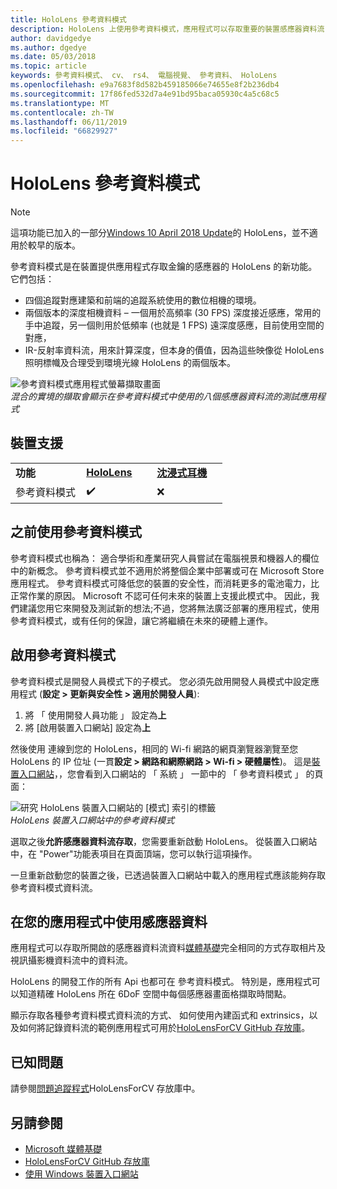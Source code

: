 ```yaml
---
title: HoloLens 參考資料模式
description: HoloLens 上使用參考資料模式，應用程式可以存取重要的裝置感應器資料流 （深度、 追蹤、 環境和 IR 反射率）。
author: davidgedye
ms.author: dgedye
ms.date: 05/03/2018
ms.topic: article
keywords: 參考資料模式、 cv、 rs4、 電腦視覺、 參考資料、 HoloLens
ms.openlocfilehash: e9a7683f8d582b459185066e74655e8f2b236db4
ms.sourcegitcommit: 17f86fed532d7a4e91bd95baca05930c4a5c68c5
ms.translationtype: MT
ms.contentlocale: zh-TW
ms.lasthandoff: 06/11/2019
ms.locfileid: "66829927"
---
```

# <a name="hololens-research-mode"></a>HoloLens 參考資料模式

> [!NOTE]
> 這項功能已加入的一部分[Windows 10 April 2018 Update](release-notes-april-2018.md)的 HoloLens，並不適用於較早的版本。

參考資料模式是在裝置提供應用程式存取金鑰的感應器的 HoloLens 的新功能。 它們包括：
- 四個追蹤對應建築和前端的追蹤系統使用的數位相機的環境。
- 兩個版本的深度相機資料 – 一個用於高頻率 (30 FPS) 深度接近感應，常用的手中追蹤，另一個則用於低頻率 (也就是 1 FPS) 遠深度感應，目前使用空間的對應，
- IR-反射率資料流，用來計算深度，但本身的價值，因為這些映像從 HoloLens 照明標幟及合理受到環境光線 HoloLens 的兩個版本。

![參考資料模式應用程式螢幕擷取畫面](images/sensor-stream-viewer.jpg)<br>
*混合的實境的擷取會顯示在參考資料模式中使用的八個感應器資料流的測試應用程式*

## <a name="device-support"></a>裝置支援

<table>
    <colgroup>
    <col width="33%" />
    <col width="33%" />
    <col width="33%" />
    </colgroup>
    <tr>
        <td><strong>功能</strong></td>
        <td><a href="hololens-hardware-details.md"><strong>HoloLens</strong></a></td>
        <td><a href="immersive-headset-hardware-details.md"><strong>沈浸式耳機</strong></a></td>
    </tr>
     <tr>
        <td>參考資料模式</td>
        <td>✔️</td>
        <td>❌</td>
    </tr>
</table>

## <a name="before-using-research-mode"></a>之前使用參考資料模式

參考資料模式也稱為： 適合學術和產業研究人員嘗試在電腦視景和機器人的欄位中的新概念。  參考資料模式並不適用於將整個企業中部署或可在 Microsoft Store 應用程式。 參考資料模式可降低您的裝置的安全性，而消耗更多的電池電力，比正常作業的原因。 Microsoft 不認可任何未來的裝置上支援此模式中。 因此，我們建議您用它來開發及測試新的想法;不過，您將無法廣泛部署的應用程式，使用參考資料模式，或有任何的保證，讓它將繼續在未來的硬體上運作。

## <a name="enabling-research-mode"></a>啟用參考資料模式

參考資料模式是開發人員模式下的子模式。 您必須先啟用開發人員模式中設定應用程式 (**設定 > 更新與安全性 > 適用於開發人員**):

1. 將 「 使用開發人員功能 」 設定為**上**
2. 將 [啟用裝置入口網站] 設定為**上**

然後使用 連線到您的 HoloLens，相同的 Wi-fi 網路的網頁瀏覽器瀏覽至您 HoloLens 的 IP 位址 (一貫**設定 > 網路和網際網路 > Wi-fi > 硬體屬性**)。 這是[裝置入口網站](using-the-windows-device-portal.md)，，您會看到入口網站的 「 系統 」 一節中的 「 參考資料模式 」 的頁面：

![研究 HoloLens 裝置入口網站的 [模式] 索引的標籤](images/ResearchModeDevPortal.png)<br>
*HoloLens 裝置入口網站中的參考資料模式*

選取之後**允許感應器資料流存取**，您需要重新啟動 HoloLens。 從裝置入口網站中，在 "Power"功能表項目在頁面頂端，您可以執行這項操作。

一旦重新啟動您的裝置之後，已透過裝置入口網站中載入的應用程式應該能夠存取參考資料模式資料流。

## <a name="using-sensor-data-in-your-apps"></a>在您的應用程式中使用感應器資料

應用程式可以存取所開啟的感應器資料流資料[媒體基礎](https://msdn.microsoft.com/library/windows/desktop/ms694197)完全相同的方式存取相片及視訊攝影機資料流中的資料流。 

HoloLens 的開發工作的所有 Api 也都可在 參考資料模式。 特別是，應用程式可以知道精確 HoloLens 所在 6DoF 空間中每個感應器畫面格擷取時間點。

顯示存取各種參考資料模式資料流的方式、 如何使用內建函式和 extrinsics，以及如何將記錄資料流的範例應用程式可用於[HoloLensForCV GitHub 存放庫](https://github.com/Microsoft/HoloLensForCV)。

## <a name="known-issues"></a>已知問題

請參閱[問題追蹤程式](https://github.com/Microsoft/HololensForCV/issues)HoloLensForCV 存放庫中。

## <a name="see-also"></a>另請參閱

* [Microsoft 媒體基礎](https://msdn.microsoft.com/library/windows/desktop/ms694197)
* [HoloLensForCV GitHub 存放庫](https://github.com/Microsoft/HoloLensForCV)
* [使用 Windows 裝置入口網站](using-the-windows-device-portal.md)
